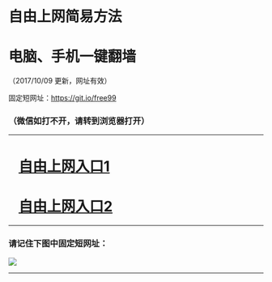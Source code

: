 ﻿# 自由上网简易方法

# 电脑、手机一键翻墙

（2017/10/09 更新，网址有效）

固定短网址：https://git.io/free99

### （微信如打不开，请转到浏览器打开）


***





# &nbsp;&nbsp; <a href="http://ft1284727082.fwq-tz-1001.info/fwqtz01.html?t=100900130798 " target="_blank">自由上网入口1</a>
# &nbsp;&nbsp; <a href="http://ft3037732518.fwq-tz-1002.info/fwqtz02.html?t=10090014218 " target="_blank">自由上网入口2</a>
***

### 请记住下图中固定短网址：

<img src="https://s3-us-west-2.amazonaws.com/fwq-1001/yjfq-20170905okok.png" /> 


***

